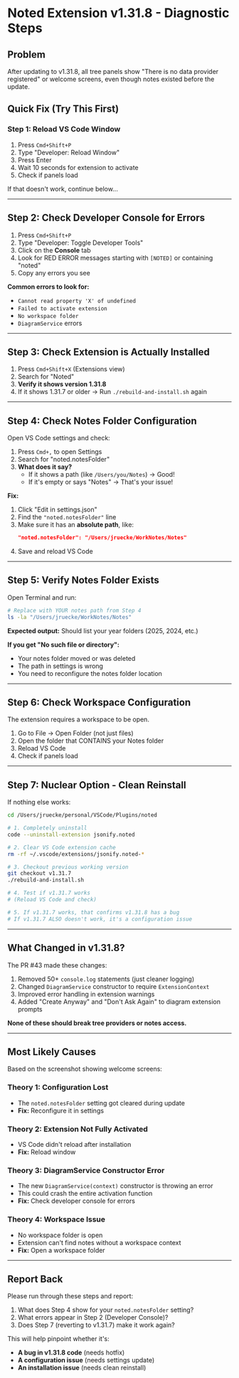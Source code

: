 # Noted Extension v1.31.8 - Diagnostic Steps

## Problem
After updating to v1.31.8, all tree panels show "There is no data provider registered" or welcome screens, even though notes existed before the update.

## Quick Fix (Try This First)

###  Step 1: Reload VS Code Window
1. Press `Cmd+Shift+P`
2. Type "Developer: Reload Window"
3. Press Enter
4. Wait 10 seconds for extension to activate
5. Check if panels load

If that doesn't work, continue below...

---

## Step 2: Check Developer Console for Errors

1. Press `Cmd+Shift+P`
2. Type "Developer: Toggle Developer Tools"
3. Click on the **Console** tab
4. Look for RED ERROR messages starting with `[NOTED]` or containing "noted"
5. Copy any errors you see

**Common errors to look for:**
- `Cannot read property 'X' of undefined`
- `Failed to activate extension`
- `No workspace folder`
- `DiagramService` errors

---

## Step 3: Check Extension is Actually Installed

1. Press `Cmd+Shift+X` (Extensions view)
2. Search for "Noted"
3. **Verify it shows version 1.31.8**
4. If it shows 1.31.7 or older → Run `./rebuild-and-install.sh` again

---

## Step 4: Check Notes Folder Configuration

Open VS Code settings and check:

1. Press `Cmd+,` to open Settings
2. Search for "noted.notesFolder"
3. **What does it say?**
   - If it shows a path (like `/Users/you/Notes`) → Good!
   - If it's empty or says "Notes" → That's your issue!

**Fix:**
1. Click "Edit in settings.json"
2. Find the `"noted.notesFolder"` line
3. Make sure it has an **absolute path**, like:
   ```json
   "noted.notesFolder": "/Users/jruecke/WorkNotes/Notes"
   ```
4. Save and reload VS Code

---

## Step 5: Verify Notes Folder Exists

Open Terminal and run:
```bash
# Replace with YOUR notes path from Step 4
ls -la "/Users/jruecke/WorkNotes/Notes"
```

**Expected output:** Should list your year folders (2025, 2024, etc.)

**If you get "No such file or directory":**
- Your notes folder moved or was deleted
- The path in settings is wrong
- You need to reconfigure the notes folder location

---

## Step 6: Check Workspace Configuration

The extension requires a workspace to be open.

1. Go to File → Open Folder (not just files)
2. Open the folder that CONTAINS your Notes folder
3. Reload VS Code
4. Check if panels load

---

## Step 7: Nuclear Option - Clean Reinstall

If nothing else works:

```bash
cd /Users/jruecke/personal/VSCode/Plugins/noted

# 1. Completely uninstall
code --uninstall-extension jsonify.noted

# 2. Clear VS Code extension cache
rm -rf ~/.vscode/extensions/jsonify.noted-*

# 3. Checkout previous working version
git checkout v1.31.7
./rebuild-and-install.sh

# 4. Test if v1.31.7 works
# (Reload VS Code and check)

# 5. If v1.31.7 works, that confirms v1.31.8 has a bug
# If v1.31.7 ALSO doesn't work, it's a configuration issue
```

---

## What Changed in v1.31.8?

The PR #43 made these changes:
1. Removed 50+ `console.log` statements (just cleaner logging)
2. Changed `DiagramService` constructor to require `ExtensionContext`
3. Improved error handling in extension warnings
4. Added "Create Anyway" and "Don't Ask Again" to diagram extension prompts

**None of these should break tree providers or notes access.**

---

## Most Likely Causes

Based on the screenshot showing welcome screens:

### Theory 1: Configuration Lost
- The `noted.notesFolder` setting got cleared during update
- **Fix:** Reconfigure it in settings

### Theory 2: Extension Not Fully Activated
- VS Code didn't reload after installation
- **Fix:** Reload window

### Theory 3: DiagramService Constructor Error
- The new `DiagramService(context)` constructor is throwing an error
- This could crash the entire activation function
- **Fix:** Check developer console for errors

### Theory 4: Workspace Issue
- No workspace folder is open
- Extension can't find notes without a workspace context
- **Fix:** Open a workspace folder

---

## Report Back

Please run through these steps and report:
1. What does Step 4 show for your `noted.notesFolder` setting?
2. What errors appear in Step 2 (Developer Console)?
3. Does Step 7 (reverting to v1.31.7) make it work again?

This will help pinpoint whether it's:
- **A bug in v1.31.8 code** (needs hotfix)
- **A configuration issue** (needs settings update)
- **An installation issue** (needs clean reinstall)
